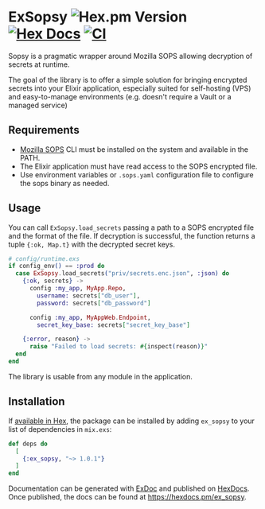 # ExSopsy ![Hex.pm Version](https://img.shields.io/hexpm/v/ex_sopsy) [![Hex Docs](https://img.shields.io/badge/docs-hexpm-blue.svg)](https://hexdocs.pm/ex_sopsy/) [![CI](https://github.com/kkostov/ex_sopsy/actions/workflows/ci.yml/badge.svg)](https://github.com/kkostov/ex_sopsy/actions/workflows/ci.yml)

Sopsy is a pragmatic wrapper around Mozilla SOPS allowing decryption of secrets at runtime.

The goal of the library is to offer a simple solution for bringing encrypted secrets into your Elixir application, especially suited for self-hosting (VPS) and easy-to-manage environments (e.g. doesn't require a Vault or a managed service)


## Requirements

* [Mozilla SOPS](https://github.com/getsops/sops) CLI must be installed on the system and available in the PATH.
* The Elixir application must have read access to the SOPS encrypted file.
* Use environment variables or `.sops.yaml` configuration file to configure the sops binary as needed.

## Usage

You can call `ExSopsy.load_secrets` passing a path to a SOPS encrypted file and the format of the file.
If decryption is successful, the function returns a tuple `{:ok, Map.t}` with the decrypted secret keys.

```elixir
# config/runtime.exs
if config_env() == :prod do
  case ExSopsy.load_secrets("priv/secrets.enc.json", :json) do
    {:ok, secrets} ->
      config :my_app, MyApp.Repo,
        username: secrets["db_user"],
        password: secrets["db_password"]

      config :my_app, MyAppWeb.Endpoint,
        secret_key_base: secrets["secret_key_base"]

    {:error, reason} ->
      raise "Failed to load secrets: #{inspect(reason)}"
  end
end
```

The library is usable from any module in the application.

## Installation

If [available in Hex](https://hex.pm/docs/publish), the package can be installed
by adding `ex_sopsy` to your list of dependencies in `mix.exs`:

```elixir
def deps do
  [
    {:ex_sopsy, "~> 1.0.1"}
  ]
end
```

Documentation can be generated with [ExDoc](https://github.com/elixir-lang/ex_doc)
and published on [HexDocs](https://hexdocs.pm). Once published, the docs can
be found at <https://hexdocs.pm/ex_sopsy>.
